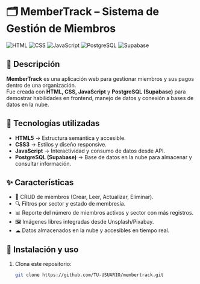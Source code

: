 # 🗂 MemberTrack – Sistema de Gestión de Miembros

![HTML](https://img.shields.io/badge/HTML5-E34F26?style=for-the-badge&logo=html5&logoColor=white)
![CSS](https://img.shields.io/badge/CSS3-1572B6?style=for-the-badge&logo=css3&logoColor=white)
![JavaScript](https://img.shields.io/badge/JavaScript-F7DF1E?style=for-the-badge&logo=javascript&logoColor=black)
![PostgreSQL](https://img.shields.io/badge/PostgreSQL-336791?style=for-the-badge&logo=postgresql&logoColor=white)
![Supabase](https://img.shields.io/badge/Supabase-3ECF8E?style=for-the-badge&logo=supabase&logoColor=white)

## 📌 Descripción
**MemberTrack** es una aplicación web para gestionar miembros y sus pagos dentro de una organización.  
Fue creada con **HTML, CSS, JavaScript** y **PostgreSQL (Supabase)** para demostrar habilidades en frontend, manejo de datos y conexión a bases de datos en la nube.

## 🚀 Tecnologías utilizadas
- **HTML5** → Estructura semántica y accesible.
- **CSS3** → Estilos y diseño responsive.
- **JavaScript** → Interactividad y consumo de datos desde API.
- **PostgreSQL (Supabase)** → Base de datos en la nube para almacenar y consultar información.

## ✨ Características
- 👤 CRUD de miembros (Crear, Leer, Actualizar, Eliminar).  
- 🔍 Filtros por sector y estado de membresía.  
- 📊 Reporte del número de miembros activos y sector con más registros.  
- 🖼 Imágenes libres integradas desde Unsplash/Pixabay.  
- ☁ Datos almacenados en la nube y accesibles en tiempo real.

## 📂 Instalación y uso
1. Clona este repositorio:
   ```bash
   git clone https://github.com/TU-USUARIO/membertrack.git
